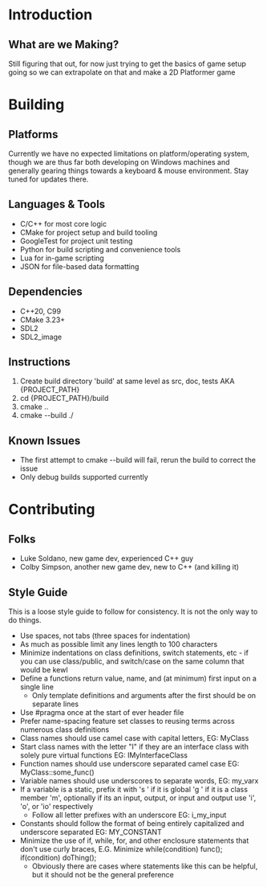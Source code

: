 # Introduction
## What are we Making?
Still figuring that out, for now just trying to get the basics of game setup going so we can extrapolate on that and make a 2D Platformer game

# Building
## Platforms
Currently we have no expected limitations on platform/operating system, though we are thus far both developing on Windows machines and generally gearing things towards a keyboard & mouse environment. Stay tuned for updates there.

## Languages & Tools
* C/C++ for most core logic
* CMake for project setup and build tooling
* GoogleTest for project unit testing
* Python for build scripting and convenience tools
* Lua for in-game scripting
* JSON for file-based data formatting

## Dependencies
* C++20, C99
* CMake 3.23+
* SDL2
* SDL2_image

## Instructions
1. Create build directory 'build' at same level as src, doc, tests AKA {PROJECT_PATH}
2. cd {PROJECT_PATH}/build
3. cmake ..
4. cmake --build ./

## Known Issues
* The first attempt to cmake --build will fail, rerun the build to correct the issue
* Only debug builds supported currently

# Contributing
## Folks
* Luke Soldano, new game dev, experienced C++ guy
* Colby Simpson, another new game dev, new to C++ (and killing it)

## Style Guide
This is a loose style guide to follow for consistency. It is not the only way to do things.

* Use spaces, not tabs (three spaces for indentation)
* As much as possible limit any lines length to 100 characters
* Minimize indentations on class definitions, switch statements, etc - if you can use class/public, and switch/case on the same column that would be kewl
* Define a functions return value, name, and (at minimum) first input on a single line
   * Only template definitions and arguments after the first should be on separate lines
* Use #pragma once at the start of ever header file
* Prefer name-spacing feature set classes to reusing terms across numerous class definitions
* Class names should use camel case with capital letters, EG: MyClass
* Start class names with the letter "I" if they are an interface class with solely pure virtual functions EG: IMyInterfaceClass
* Function names should use underscore separated camel case EG: MyClass::some_func()
* Variable names should use underscores to separate words, EG: my_varx
* If a variable is a static, prefix it with 's ' if it is global 'g ' if it is a class member 'm', optionally if its an input, output, or input and output use 'i', 'o', or 'io' respectively 
   * Follow all letter prefixes with an underscore  EG: i_my_input
* Constants should follow the format of being entirely capitalized and underscore separated EG: MY_CONSTANT
* Minimize the use of if, while, for, and other enclosure statements that don't use curly braces, E.G. Minimize while(condition) func(); if(condition) doThing();
   * Obviously there are cases where statements like this can be helpful, but it should not be the general preference